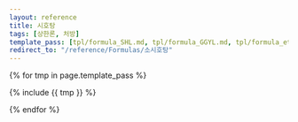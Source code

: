 ```yaml
---
layout: reference
title: 시호탕
tags: [상한론, 처방]
template_pass: [tpl/formula_SHL.md, tpl/formula_GGYL.md, tpl/formula_etc.md]
redirect_to: "/reference/Formulas/소시호탕"
---
```



{% for tmp in page.template_pass %}

{% include {{ tmp }} %}

{% endfor %}
